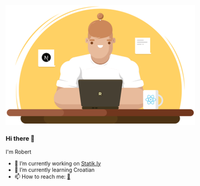 <img src="https://github.com/RobertBroersma/RobertBroersma/blob/main/graphic.svg">


### Hi there 👋

I'm Robert

- 🔭 I’m currently working on [Statik.ly](https://statik.ly)
- 🌱 I’m currently learning Croatian
- 📫 How to reach me: [📧](mailto:robertbroersma@gmail.com)
